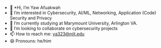 - 👋 *Hi, I’m Yaw Afuakwah
- 👀 I’m interested in Cybersecurity, AI/ML, Networking, Application (Code) Security and Privacy 
- 🌱 I’m currently studying at Marymount University, Arlington VA.
- 💞️ I’m looking to collaborate on cybersecurity projects
- 📫 How to reach me: ya323@njit.edu
- 😄 Pronouns: he/him


<!---
yawNJIT/yawNJIT is a ✨ special ✨ repository because its `README.md` (this file) appears on your GitHub profile.
You can click the Preview link to take a look at your changes.
--->
